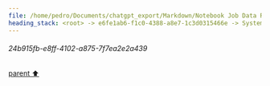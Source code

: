 ```yaml
---
file: /home/pedro/Documents/chatgpt_export/Markdown/Notebook Job Data Retrieval.md
heading_stack: <root> -> e6fe1ab6-f1c0-4388-a8e7-1c3d0315466e -> System -> 24b915fb-e8ff-4102-a875-7f7ea2e2a439
---
```

###### 24b915fb-e8ff-4102-a875-7f7ea2e2a439
[parent ⬆️](#e6fe1ab6-f1c0-4388-a8e7-1c3d0315466e)
